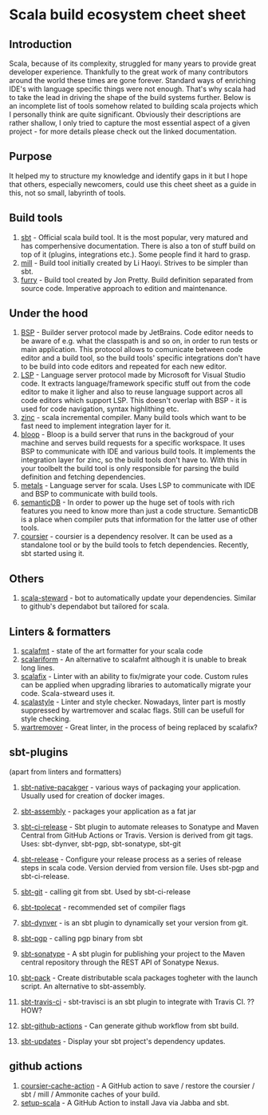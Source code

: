 # Scala build ecosystem cheet sheet

## Introduction
Scala, because of its complexity, struggled for many years to provide great developer experience. Thankfully to the great work of many contributors around the world these times are gone forever. Standard ways of enriching IDE's with language specific things were not enough. That's why scala had to take the lead in driving the shape of the build systems further. Below is an incomplete list of tools somehow related to building scala projects which I personally think are quite significant. Obviously their descriptions are rather shallow, I only tried to capture the most essential aspect of a given project - for more details please check out the linked documentation.


## Purpose
It helped my to structure my knowledge and identify gaps in it but I hope that others, especially newcomers, could use this cheet sheet as a guide in this, not so small, labyrinth of tools.

## Build tools

1. [sbt](https://www.scala-sbt.org/) - Official scala build tool. It is the most popular, very matured and has comperhensive documentation. 
  There is also a ton of stuff build on top of it (plugins, integrations etc.). Some people find it hard to grasp.
3. [mill](https://github.com/com-lihaoyi/mill) - Build tool initially created by Li Haoyi. Strives to be simpler than sbt.
4. [furry](https://github.com/propensive/fury) - Build tool created by Jon Pretty. Build definition separated from source code. Imperative approach to edition and maintenance.

## Under the hood

1. [BSP](https://build-server-protocol.github.io/) - Builder server protocol made by JetBrains. Code editor needs to be aware of e.g. what the classpath is and so on, in order to run tests or main application. This protocol allows to comunicate between code editor and a build tool, so the build tools' specific integrations don't have to be build into code editors and repeated for each new editor. 
2. [LSP](https://microsoft.github.io/language-server-protocol/) - Language server protocol made by Microsoft for Visual Studio code. It extracts language/framework specific stuff out from the code editor to make it ligher and also to reuse language support acros all code editors which support LSP. This doesn't overlap with BSP - it is used for code navigation, syntax highlithing etc.
3. [zinc](https://github.com/sbt/zinc) - scala incremental compiler. Many build tools which want to be fast need to implement integration layer for it.
4. [bloop](https://scalacenter.github.io/bloop/) - Bloop is a build server that runs in the backgroud of your machine and serves build requests for a specific workspace. It uses BSP to communicate with IDE and various build tools. It implements the integration layer for zinc, so the build tools don't have to. With this in your toolbelt the build tool is only responsible for parsing the build definition and fetching dependencies.
5. [metals](https://scalameta.org/metals/) - Language server for scala. Uses LSP to communicate with IDE and BSP to communicate with build tools.
6. [semanticDB](https://scalameta.org/docs/semanticdb/guide.html) - In order to power up the huge set of tools with rich features you need to know more than just a code structure. SemanticDB is a place when compiler puts that information for the latter use of other tools.
7. [coursier](https://github.com/coursier/coursier) - coursier is a dependency resolver. It can be used as a standalone tool or by the build tools to fetch dependencies. Recently, sbt started using it.

## Others

1. [scala-steward](https://github.com/scala-steward-org/scala-steward) - bot to automatically update your dependencies. Similar to github's dependabot but tailored for scala.

## Linters & formatters
1. [scalafmt](https://scalameta.org/scalafmt/) - state of the art formatter for your scala code
2. [scalariform](https://github.com/scala-ide/scalariform) - An alternative to scalafmt although it is unable to break long lines.
3. [scalafix](https://github.com/scalacenter/scalafix) - Linter with an ability to fix/migrate your code. Custom rules can be applied when upgrading libraries to automatically migrate your code. Scala-stweard uses it.
4. [scalastyle](http://www.scalastyle.org/) - Linter and style checker. Nowadays, linter part is mostly suppressed by wartremover and scalac flags. Still can be usefull for style checking.
5. [wartremover](https://www.wartremover.org/) - Great linter, in the process of being replaced by scalafix?

## sbt-plugins
(apart from linters and formatters)
1. [sbt-native-pacakger](https://github.com/sbt/sbt-native-packager) - various ways of packaging your application. Usually used for creation of docker images.
2. [sbt-assembly](https://github.com/sbt/sbt-assembly) - packages your application as a fat jar
3. [sbt-ci-release](https://github.com/olafurpg/sbt-ci-release) - Sbt plugin to automate releases to Sonatype and Maven Central from GitHub Actions or Travis. Version is derived from git tags. Uses: sbt-dynver, sbt-pgp, sbt-sonatype, sbt-git

4. [sbt-release](https://github.com/sbt/sbt-release) - Configure your release process as a series of release steps in scala code. Version dervied from version file. Uses sbt-pgp and sbt-ci-release.
5. [sbt-git](https://github.com/sbt/sbt-git) - calling git from sbt. Used by sbt-ci-release
6. [sbt-tpolecat](https://github.com/DavidGregory084/sbt-tpolecat) - recommended set of compiler flags
7. [sbt-dynver](https://github.com/dwijnand/sbt-dynver) - is an sbt plugin to dynamically set your version from git.
8. [sbt-pgp](https://github.com/sbt/sbt-pgp) - calling pgp binary from sbt
9. [sbt-sonatype](https://github.com/xerial/sbt-sonatype) - A sbt plugin for publishing your project to the Maven central repository through the REST API of Sonatype Nexus.
10. [sbt-pack](https://github.com/xerial/sbt-pack) - Create distributable scala packages togheter with the launch script. An alternative to sbt-assembly.
11. [sbt-travis-ci](https://github.com/dwijnand/sbt-travisci) - sbt-travisci is an sbt plugin to integrate with Travis CI. ?? HOW?
12. [sbt-github-actions](https://github.com/djspiewak/sbt-github-actions) - Can generate github workflow from sbt build.
13. [sbt-updates](https://github.com/rtimush/sbt-updates) - Display your sbt project's dependency updates.

## github actions
1. [coursier-cache-action](https://github.com/coursier/cache-action) - A GitHub action to save / restore the coursier / sbt / mill / Ammonite caches of your build.
2. [setup-scala](https://github.com/olafurpg/setup-scala) - A GitHub Action to install Java via Jabba and sbt.

